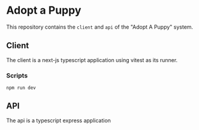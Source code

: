 # Adopt a Puppy

This repository contains the `client` and `api` of the "Adopt A Puppy" system.

## Client

The client is a next-js typescript application using vitest as its runner.

### Scripts

`npm run dev`

## API

The api is a typescript express application